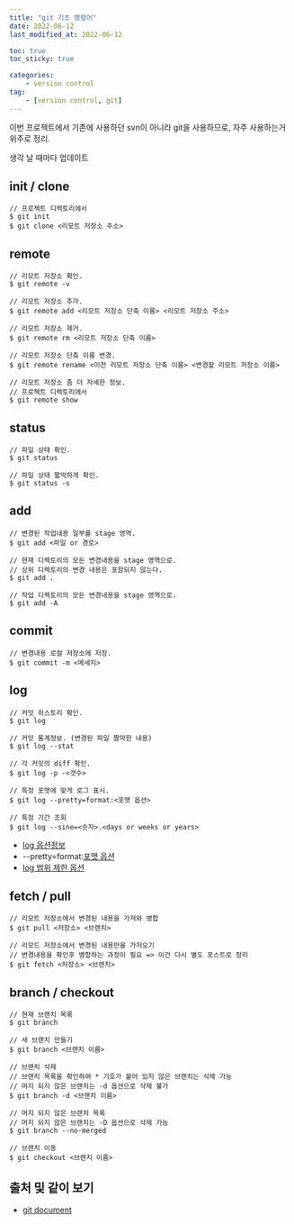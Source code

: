 ```yaml
---
title: "git 기초 명령어"
date: 2022-06-12
last_modified_at: 2022-06-12

toc: true
toc_sticky: true

categories:
    - version control
tag:
    - [version control, git]
---
```


이번 프로젝트에서 기존에 사용하던 svn이 아니라 git을 사용하므로, 자주 사용하는거 위주로 정리.

생각 날 때마다 업데이트  

## init / clone
```
// 프로젝트 디렉토리에서
$ git init
$ git clone <리모트 저장소 주소>
```  

## remote
```
// 리모트 저장소 확인.
$ git remote -v

// 리모트 저장소 추가.
$ git remote add <리모트 저장소 단축 이름> <리모트 저장소 주소> 

// 리모트 저장소 제거.
$ git remote rm <리모트 저장소 단축 이름>

// 리모트 저장소 단축 이름 변경.
$ git remote rename <이전 리모트 저장소 단축 이름> <변경할 리모트 저장소 이름>

// 리모트 저장소 좀 더 자세한 정보.
// 프로젝트 디렉토리에서
$ git remote show
```  

## status
```
// 파일 상태 확인.
$ git status

// 파일 상태 짧막하게 확인.
$ git status -s
```  

## add
```
// 변경된 작업내용 일부를 stage 영역.
$ git add <파일 or 경로>

// 현재 디렉토리의 모든 변경내용을 stage 영역으로.
// 상위 디렉토리의 변경 내용은 포함되지 않는다.
$ git add .

// 작업 디렉토리의 모든 변경내용을 stage 영역으로.
$ git add -A
```  

## commit
```
// 변경내용 로컬 저장소에 저장.
$ git commit -m <메세지>
```  

## log
```
// 커밋 히스토리 확인.
$ git log

// 커밋 통계정보. (변경된 파일 짤막한 내용)
$ git log --stat

// 각 커밋의 diff 확인.
$ git log -p -<갯수>

// 특정 포맷에 맞게 로그 표시.
$ git log --pretty=format:<포맷 옵션>

// 특정 기간 조회
$ git log --sine=<숫자>.<days or weeks or years>
```
 - <a href="https://git-scm.com/book/ko/v2/ch00/log_options">log 옵션정보</a>
 - --pretty=format:<a href="https://git-scm.com/book/ko/v2/ch00/pretty_format">포맷 옵션</a>
 - <a href="https://git-scm.com/book/ko/v2/ch00/log_options">log 범위 제한 옵션</a>  

## fetch / pull
```
// 리모트 저장소에서 변경된 내용을 가져와 병합
$ git pull <저장소> <브랜치>

// 리모드 저장소에서 변경된 내용만을 가저오기 
// 변경내용을 확인후 병합하는 과정이 필요 => 이건 다시 별도 포스트로 정리
$ git fetch <저장소> <브랜치>
```  

## branch / checkout
```
// 현재 브랜치 목록
$ git branch

// 새 브랜치 만들기
$ git branch <브랜치 이름>

// 브랜치 삭제
// 브랜치 목록을 확인하여 * 기호가 붙어 있지 않은 브랜치는 삭제 가능
// 머지 되지 않은 브랜치는 -d 옵션으로 삭제 불가
$ git branch -d <브랜치 이름>

// 머지 되지 않은 브랜치 목록
// 머지 되지 않은 브랜치는 -D 옵션으로 삭제 가능
$ git branch --no-merged

// 브랜치 이동
$ git checkout <브랜치 이름>
```  

## 출처 및 같이 보기
 - <a href="https://git-scm.com/book/ko/v2/">git document</a>